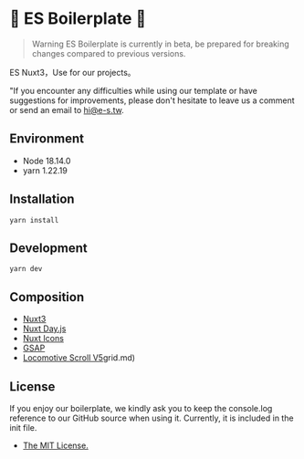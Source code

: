 # 🍳 ES Boilerplate  🍳

> Warning
> ES Boilerplate is currently in beta, be prepared for breaking changes compared to previous versions.

ES Nuxt3，Use for our projects。

"If you encounter any difficulties while using our template or have suggestions for improvements, please don't hesitate to leave us a comment or send an email to [hi@e-s.tw](mailto:hi@e-s.tw).

## Environment

- Node 18.14.0
- yarn 1.22.19

## Installation
```
yarn install
```

## Development
```
yarn dev
```

## Composition

- [Nuxt3](https://nuxt.com/)
- [Nuxt Day.js](https://github.com/fumeapp/dayjs)
- [Nuxt Icons](https://github.com/gitFoxCode/nuxt-icons)
- [GSAP](https://greensock.com/gsap/)
- [Locomotive Scroll V5](https://scroll.locomotive.ca/docs/#/limitations)grid.md)

## License
If you enjoy our boilerplate, we kindly ask you to keep the console.log reference to our GitHub source when using it. Currently, it is included in the init file.
- [The MIT License.](https://opensource.org/license/mit/)
